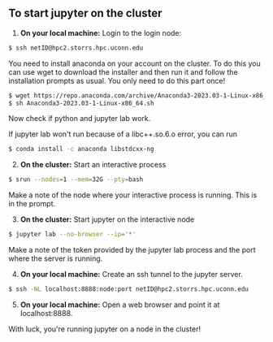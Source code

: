 ## To start jupyter on the cluster



1. **On your local machine:** Login to the login node:

```bash
$ ssh netID@hpc2.storrs.hpc.uconn.edu
```

You need to install anaconda on your account on the cluster. To do this you 
can use wget to download the installer and then run it and follow
the installation prompts as usual. You only need to do this part once!

```bash
$ wget https://repo.anaconda.com/archive/Anaconda3-2023.03-1-Linux-x86_64.sh
$ sh Anaconda3-2023.03-1-Linux-x86_64.sh
```
Now check if python and jupyter lab work.

If jupyter lab won't run
because of a libc++.so.6.o error, you can  run

```bash
$ conda install -c anaconda libstdcxx-ng
```

2. **On the cluster:** Start an interactive process

```bash
$ srun --nodes=1 --mem=32G --pty=bash
```
Make a note of the node where your interactive process is running.  This is in the prompt. 

3. **On the cluster:** Start jupyter on the interactive node

```bash
$ jupyter lab --no-browser --ip='*'
```

Make a note of the token provided by the jupyter lab process and the port
where the server is running. 

4. **On your local machine:** Create an ssh tunnel to the jupyter server.

```bash
$ ssh -NL localhost:8888:node:port netID@hpc2.storrs.hpc.uconn.edu
```

5. **On your local machine:** Open a web browser and point it at localhost:8888.

With luck, you're running jupyter on a node in the cluster!

